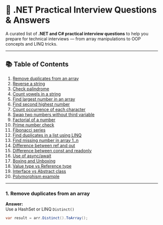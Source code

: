 # 🧠 .NET Practical Interview Questions & Answers

A curated list of **.NET and C# practical interview questions** to help you prepare for technical interviews — from array manipulations to OOP concepts and LINQ tricks.

---

## 📚 Table of Contents
1. [Remove duplicates from an array](#1-remove-duplicates-from-an-array)
2. [Reverse a string](#2-reverse-a-string)
3. [Check palindrome](#3-check-palindrome)
4. [Count vowels in a string](#4-count-vowels-in-a-string)
5. [Find largest number in an array](#5-find-largest-number-in-an-array)
6. [Find second highest number](#6-find-second-highest-number)
7. [Count occurrence of each character](#7-count-occurrence-of-each-character)
8. [Swap two numbers without third variable](#8-swap-two-numbers-without-third-variable)
9. [Factorial of a number](#9-factorial-of-a-number)
10. [Prime number check](#10-prime-number-check)
11. [Fibonacci series](#11-fibonacci-series)
12. [Find duplicates in a list using LINQ](#12-find-duplicates-in-a-list-using-linq)
13. [Find missing number in array 1..n](#13-find-missing-number-in-array-1n)
14. [Difference between ref and out](#14-difference-between-ref-and-out)
15. [Difference between const and readonly](#15-difference-between-const-and-readonly)
16. [Use of async/await](#16-use-of-asyncawait)
17. [Boxing and Unboxing](#17-boxing-and-unboxing)
18. [Value type vs Reference type](#18-value-type-vs-reference-type)
19. [Interface vs Abstract class](#19-interface-vs-abstract-class)
20. [Polymorphism example](#20-polymorphism-example)

---

### 1. Remove duplicates from an array
**Answer:**  
Use a HashSet or LINQ `Distinct()`  
```csharp
var result = arr.Distinct().ToArray();
